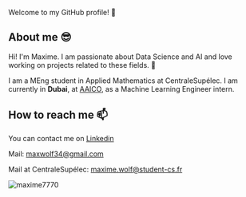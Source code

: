  Welcome to my GitHub profile! 🥳

## About me 😎

Hi! I'm Maxime. I am passionate about Data Science and AI and love working on projects related to these fields. 🤖

I am a MEng student in Applied Mathematics at CentraleSupélec. I am currently in **Dubai**, at [AAICO](https://www.aaico.com/), as a Machine Learning Engineer intern.

## How to reach me 📫

You can contact me on [Linkedin](https://www.linkedin.com/in/maxime-wolf/)

Mail: maxwolf34@gmail.com

Mail at CentraleSupélec: maxime.wolf@student-cs.fr


<img align="left" src="https://github-readme-stats.vercel.app/api?username=maxime7770&show_icons=true&theme=dark&locale=en&hide_border=true&include_all_commits=true&count_private=true" alt="maxime7770" />
